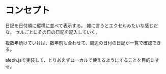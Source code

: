 # コンセプト

日記を日付順に縦横に並べて表示する。
雑に言うとエクセルみたいな感じだな。
セルごとにその日の日記を記入していく。

複数年続けていけば、数年前も合わせて、周辺の日付の日記が一覧で確認できる。

aleph.jsで実装して、とりあえずローカルで使えるようにすることを目的にする。